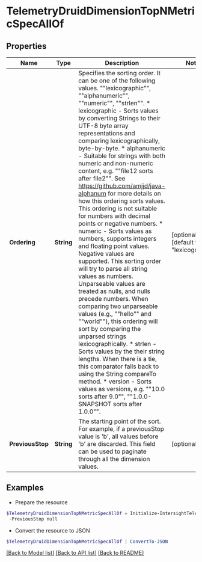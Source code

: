 # TelemetryDruidDimensionTopNMetricSpecAllOf
## Properties

Name | Type | Description | Notes
------------ | ------------- | ------------- | -------------
**Ordering** | **String** | Specifies the sorting order. It can be one of the following values. &quot;&quot;lexicographic&quot;&quot;, &quot;&quot;alphanumeric&quot;&quot;, &quot;&quot;numeric&quot;&quot;, &quot;&quot;strlen&quot;&quot;. * lexicographic - Sorts values by converting Strings to their UTF-8 byte array representations and comparing lexicographically, byte-by-byte. * alphanumeric - Suitable for strings with both numeric and non-numeric content, e.g. &quot;&quot;file12 sorts after file2&quot;&quot;. See https://github.com/amjjd/java-alphanum for more details on how this ordering sorts values. This ordering is not suitable for numbers with decimal points or negative numbers. * numeric - Sorts values as numbers, supports integers and floating point values. Negative values are supported. This sorting order will try to parse all string values as numbers. Unparseable values are treated as nulls, and nulls precede numbers. When comparing two unparseable values (e.g., &quot;&quot;hello&quot;&quot; and &quot;&quot;world&quot;&quot;), this ordering will sort by comparing the unparsed strings lexicographically. * strlen - Sorts values by the their string lengths. When there is a tie, this comparator falls back to using the String compareTo method. * version - Sorts values as versions, e.g. &quot;&quot;10.0 sorts after 9.0&quot;&quot;, &quot;&quot;1.0.0-SNAPSHOT sorts after 1.0.0&quot;&quot;. | [optional] [default to "lexicographic"]
**PreviousStop** | **String** | The starting point of the sort. For example, if a previousStop value is &#39;b&#39;, all values before &#39;b&#39; are discarded. This field can be used to paginate through all the dimension values. | [optional] 

## Examples

- Prepare the resource
```powershell
$TelemetryDruidDimensionTopNMetricSpecAllOf = Initialize-IntersightTelemetryDruidDimensionTopNMetricSpecAllOf  -Ordering null `
 -PreviousStop null
```

- Convert the resource to JSON
```powershell
$TelemetryDruidDimensionTopNMetricSpecAllOf | ConvertTo-JSON
```

[[Back to Model list]](../README.md#documentation-for-models) [[Back to API list]](../README.md#documentation-for-api-endpoints) [[Back to README]](../README.md)

